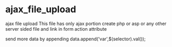 # ajax_file_upload
ajax file upload 
This file has only ajax portion create php or asp or any other server sided file and link in form action attribute

send more data by appending 
data.append('var',$(selector).val());

